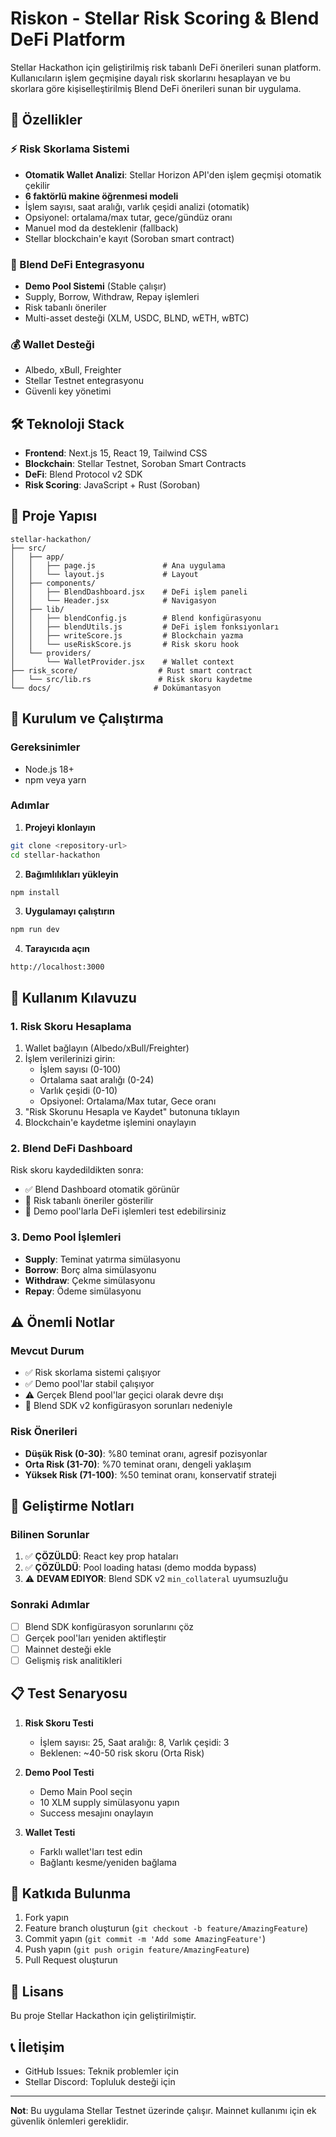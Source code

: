 # Riskon - Stellar Risk Scoring & Blend DeFi Platform

Stellar Hackathon için geliştirilmiş risk tabanlı DeFi önerileri sunan platform. Kullanıcıların işlem geçmişine dayalı risk skorlarını hesaplayan ve bu skorlara göre kişiselleştirilmiş Blend DeFi önerileri sunan bir uygulama.

## 🚀 Özellikler

### ⚡ Risk Skorlama Sistemi

- **Otomatik Wallet Analizi**: Stellar Horizon API'den işlem geçmişi otomatik çekilir
- **6 faktörlü makine öğrenmesi modeli**
- İşlem sayısı, saat aralığı, varlık çeşidi analizi (otomatik)
- Opsiyonel: ortalama/max tutar, gece/gündüz oranı
- Manuel mod da desteklenir (fallback)
- Stellar blockchain'e kayıt (Soroban smart contract)

### 🌊 Blend DeFi Entegrasyonu

- **Demo Pool Sistemi** (Stable çalışır)
- Supply, Borrow, Withdraw, Repay işlemleri
- Risk tabanlı öneriler
- Multi-asset desteği (XLM, USDC, BLND, wETH, wBTC)

### 💰 Wallet Desteği

- Albedo, xBull, Freighter
- Stellar Testnet entegrasyonu
- Güvenli key yönetimi

## 🛠️ Teknoloji Stack

- **Frontend**: Next.js 15, React 19, Tailwind CSS
- **Blockchain**: Stellar Testnet, Soroban Smart Contracts
- **DeFi**: Blend Protocol v2 SDK
- **Risk Scoring**: JavaScript + Rust (Soroban)

## 📁 Proje Yapısı

```
stellar-hackathon/
├── src/
│   ├── app/
│   │   ├── page.js               # Ana uygulama
│   │   └── layout.js             # Layout
│   ├── components/
│   │   ├── BlendDashboard.jsx    # DeFi işlem paneli
│   │   └── Header.jsx            # Navigasyon
│   ├── lib/
│   │   ├── blendConfig.js        # Blend konfigürasyonu
│   │   ├── blendUtils.js         # DeFi işlem fonksiyonları
│   │   ├── writeScore.js         # Blockchain yazma
│   │   └── useRiskScore.js       # Risk skoru hook
│   └── providers/
│       └── WalletProvider.jsx    # Wallet context
├── risk_score/                  # Rust smart contract
│   └── src/lib.rs               # Risk skoru kaydetme
└── docs/                       # Dokümantasyon
```

## 🚀 Kurulum ve Çalıştırma

### Gereksinimler

- Node.js 18+
- npm veya yarn

### Adımlar

1. **Projeyi klonlayın**

```bash
git clone <repository-url>
cd stellar-hackathon
```

2. **Bağımlılıkları yükleyin**

```bash
npm install
```

3. **Uygulamayı çalıştırın**

```bash
npm run dev
```

4. **Tarayıcıda açın**

```
http://localhost:3000
```

## 📱 Kullanım Kılavuzu

### 1. Risk Skoru Hesaplama

1. Wallet bağlayın (Albedo/xBull/Freighter)
2. İşlem verilerinizi girin:
   - İşlem sayısı (0-100)
   - Ortalama saat aralığı (0-24)
   - Varlık çeşidi (0-10)
   - Opsiyonel: Ortalama/Max tutar, Gece oranı
3. "Risk Skorunu Hesapla ve Kaydet" butonuna tıklayın
4. Blockchain'e kaydetme işlemini onaylayın

### 2. Blend DeFi Dashboard

Risk skoru kaydedildikten sonra:

- ✅ Blend Dashboard otomatik görünür
- 🎯 Risk tabanlı öneriler gösterilir
- 🌊 Demo pool'larla DeFi işlemleri test edebilirsiniz

### 3. Demo Pool İşlemleri

- **Supply**: Teminat yatırma simülasyonu
- **Borrow**: Borç alma simülasyonu
- **Withdraw**: Çekme simülasyonu
- **Repay**: Ödeme simülasyonu

## ⚠️ Önemli Notlar

### Mevcut Durum

- ✅ Risk skorlama sistemi çalışıyor
- ✅ Demo pool'lar stabil çalışıyor
- ⚠️ Gerçek Blend pool'lar geçici olarak devre dışı
- 🔧 Blend SDK v2 konfigürasyon sorunları nedeniyle

### Risk Önerileri

- **Düşük Risk (0-30)**: %80 teminat oranı, agresif pozisyonlar
- **Orta Risk (31-70)**: %70 teminat oranı, dengeli yaklaşım
- **Yüksek Risk (71-100)**: %50 teminat oranı, konservatif strateji

## 🔧 Geliştirme Notları

### Bilinen Sorunlar

1. ✅ **ÇÖZÜLDÜ**: React key prop hataları
2. ✅ **ÇÖZÜLDÜ**: Pool loading hatası (demo modda bypass)
3. ⚠️ **DEVAM EDIYOR**: Blend SDK v2 `min_collateral` uyumsuzluğu

### Sonraki Adımlar

- [ ] Blend SDK konfigürasyon sorunlarını çöz
- [ ] Gerçek pool'ları yeniden aktifleştir
- [ ] Mainnet desteği ekle
- [ ] Gelişmiş risk analitikleri

## 📋 Test Senaryosu

1. **Risk Skoru Testi**

   - İşlem sayısı: 25, Saat aralığı: 8, Varlık çeşidi: 3
   - Beklenen: ~40-50 risk skoru (Orta Risk)

2. **Demo Pool Testi**

   - Demo Main Pool seçin
   - 10 XLM supply simülasyonu yapın
   - Success mesajını onaylayın

3. **Wallet Testi**
   - Farklı wallet'ları test edin
   - Bağlantı kesme/yeniden bağlama

## 🤝 Katkıda Bulunma

1. Fork yapın
2. Feature branch oluşturun (`git checkout -b feature/AmazingFeature`)
3. Commit yapın (`git commit -m 'Add some AmazingFeature'`)
4. Push yapın (`git push origin feature/AmazingFeature`)
5. Pull Request oluşturun

## 📄 Lisans

Bu proje Stellar Hackathon için geliştirilmiştir.

## 📞 İletişim

- GitHub Issues: Teknik problemler için
- Stellar Discord: Topluluk desteği için

---

**Not**: Bu uygulama Stellar Testnet üzerinde çalışır. Mainnet kullanımı için ek güvenlik önlemleri gereklidir.

